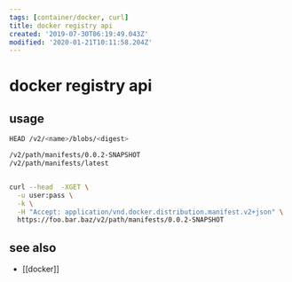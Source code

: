 ```yaml
---
tags: [container/docker, curl]
title: docker registry api
created: '2019-07-30T06:19:49.043Z'
modified: '2020-01-21T10:11:58.204Z'
---
```


# docker registry api

## usage
```sh
HEAD /v2/<name>/blobs/<digest>

/v2/path/manifests/0.0.2-SNAPSHOT
/v2/path/manifests/latest


curl --head  -XGET \
  -u user:pass \
  -k \
  -H "Accept: application/vnd.docker.distribution.manifest.v2+json" \
  https://foo.bar.baz/v2/path/manifests/0.0.2-SNAPSHOT
```

## see also
- [[docker]] 

